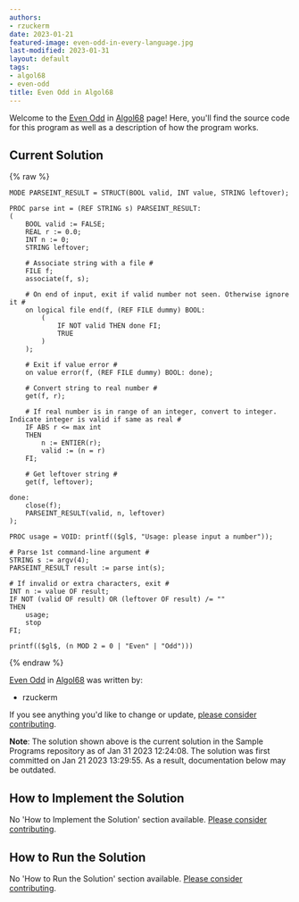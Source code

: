 ```yaml
---
authors:
- rzuckerm
date: 2023-01-21
featured-image: even-odd-in-every-language.jpg
last-modified: 2023-01-31
layout: default
tags:
- algol68
- even-odd
title: Even Odd in Algol68
---
```


Welcome to the [Even Odd](https://sampleprograms.io/projects/even-odd) in [Algol68](https://sampleprograms.io/languages/algol68) page! Here, you'll find the source code for this program as well as a description of how the program works.

## Current Solution

{% raw %}

```algol68
MODE PARSEINT_RESULT = STRUCT(BOOL valid, INT value, STRING leftover);

PROC parse int = (REF STRING s) PARSEINT_RESULT:
(
    BOOL valid := FALSE;
    REAL r := 0.0;
    INT n := 0;
    STRING leftover;

    # Associate string with a file #
    FILE f;
    associate(f, s);

    # On end of input, exit if valid number not seen. Otherwise ignore it #
    on logical file end(f, (REF FILE dummy) BOOL:
        (
            IF NOT valid THEN done FI;
            TRUE
        )
    );

    # Exit if value error #
    on value error(f, (REF FILE dummy) BOOL: done);

    # Convert string to real number #
    get(f, r);

    # If real number is in range of an integer, convert to integer. Indicate integer is valid if same as real #
    IF ABS r <= max int
    THEN
        n := ENTIER(r);
        valid := (n = r)
    FI;

    # Get leftover string #
    get(f, leftover);

done:
    close(f);
    PARSEINT_RESULT(valid, n, leftover)
);

PROC usage = VOID: printf(($gl$, "Usage: please input a number"));

# Parse 1st command-line argument #
STRING s := argv(4);
PARSEINT_RESULT result := parse int(s);

# If invalid or extra characters, exit #
INT n := value OF result;
IF NOT (valid OF result) OR (leftover OF result) /= ""
THEN
    usage;
    stop
FI;

printf(($gl$, (n MOD 2 = 0 | "Even" | "Odd")))
```

{% endraw %}

[Even Odd](https://sampleprograms.io/projects/even-odd) in [Algol68](https://sampleprograms.io/languages/algol68) was written by:

- rzuckerm

If you see anything you'd like to change or update, [please consider contributing](https://github.com/TheRenegadeCoder/sample-programs).

**Note**: The solution shown above is the current solution in the Sample Programs repository as of Jan 31 2023 12:24:08. The solution was first committed on Jan 21 2023 13:29:55. As a result, documentation below may be outdated.

## How to Implement the Solution

No 'How to Implement the Solution' section available. [Please consider contributing](https://github.com/TheRenegadeCoder/sample-programs-website).

## How to Run the Solution

No 'How to Run the Solution' section available. [Please consider contributing](https://github.com/TheRenegadeCoder/sample-programs-website).